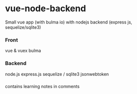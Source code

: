 # vue-node-backend
Small vue app (with bulma io) with nodejs backend (express js, sequelize/sqlite3)

### Front
vue & vuex
bulma

### Backend
node.js
express.js
sequelize / sqlite3
jsonwebtoken

#####
contains learning notes in comments
